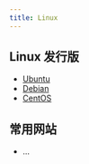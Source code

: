 ```yaml
---
title: Linux
---
```


## Linux 发行版
- [Ubuntu](https://ubuntu.com/download/desktop)
- [Debian](https://www.debian.org/CD/http-ftp/)
- [CentOS](https://www.centos.org/download/)

## 常用网站
- ...